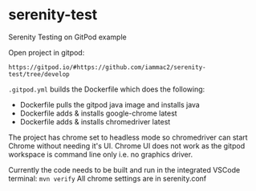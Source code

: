 # serenity-test
Serenity Testing on GitPod example

Open project in gitpod:

`https://gitpod.io/#https://github.com/iammac2/serenity-test/tree/develop`

`.gitpod.yml` builds the Dockerfile which does the following:
- Dockerfile pulls the gitpod java image and installs java
- Dockerfile adds & installs google-chrome latest
- Dockerfile adds & installs chromedriver latest

The project has chrome set to headless mode so chromedriver can start Chrome without needing it's UI. Chrome UI does not work as the gitpod workspace is command line only i.e. no graphics driver.

Currently the code needs to be built and run in the integrated VSCode terminal:
`mvn verify`
All chrome settings are in serenity.conf
